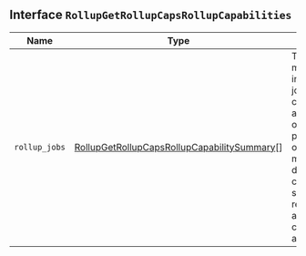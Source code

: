 ## Interface `RollupGetRollupCapsRollupCapabilities`

| Name | Type | Description |
| - | - | - |
| `rollup_jobs` | [RollupGetRollupCapsRollupCapabilitySummary](./RollupGetRollupCapsRollupCapabilitySummary.md)[] | There can be multiple, independent jobs configured for a single index or index pattern. Each of these jobs may have different configurations, so the API returns a list of all the various configurations available. |
